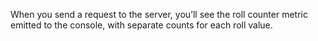When you send a request to the server, you’ll see the roll counter metric emitted to the console, with separate counts for each roll value.
